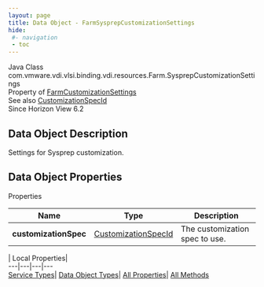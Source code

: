 ```yaml
---
layout: page
title: Data Object - FarmSysprepCustomizationSettings
hide:
 #- navigation
 - toc
---
```






Java Class
    com.vmware.vdi.vlsi.binding.vdi.resources.Farm.SysprepCustomizationSettings  
Property of
     [FarmCustomizationSettings](vdi.resources.Farm.CustomizationSettings.md#field_detail)  
See also
     [CustomizationSpecId](vdi.entity.CustomizationSpecId.md)  
Since 
    Horizon View 6.2

## Data Object Description 

Settings for Sysprep customization. 

## Data Object Properties

Properties

Name |  Type |  Description   
---|---|---  
**customizationSpec**| [CustomizationSpecId](vdi.entity.CustomizationSpecId.md)|  The customization spec to use.   
  
  
  
 | Local Properties|   
---|---|---|---  
[Service Types](index-mo_types.md)| [Data Object Types](index-do_types.md)| [All Properties](index-properties.md)| [All Methods](index-methods.md)  
  
  

